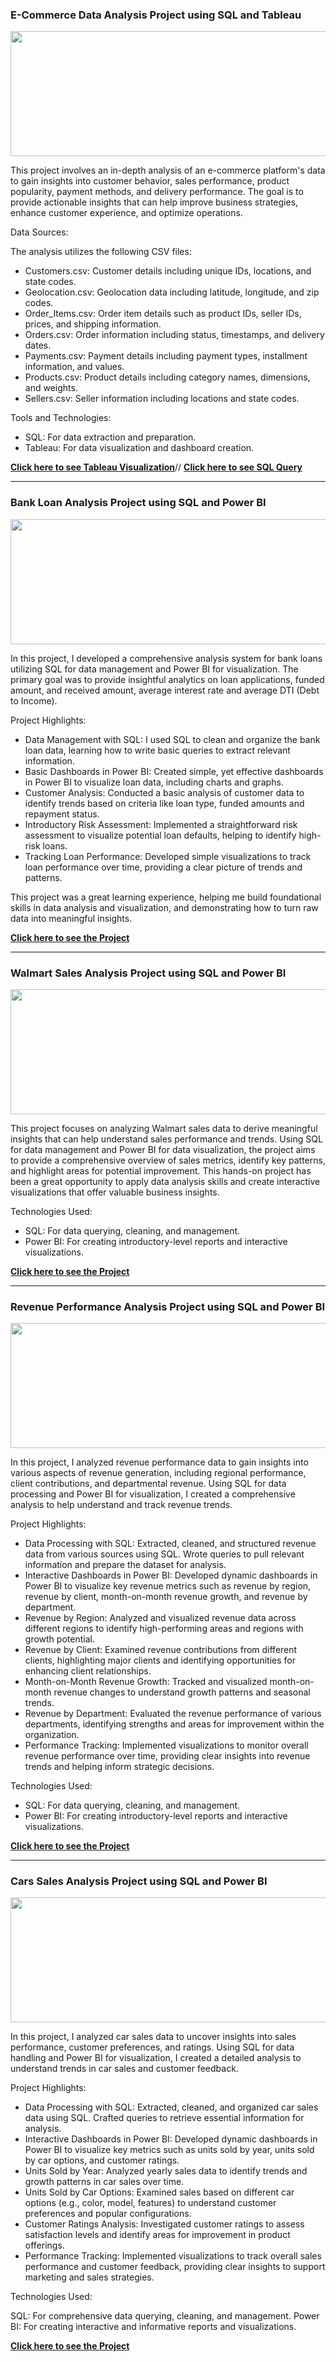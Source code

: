### E-Commerce Data Analysis Project using SQL and Tableau

<p align="center">
  <img width="600" height="200" src="https://www.kindpng.com/picc/m/611-6116517_e-commerce-png-transparent-png.png">
</p>

This project involves an in-depth analysis of an e-commerce platform's data to gain insights into customer behavior, sales performance, product popularity, payment methods, and delivery performance. The goal is to provide actionable insights that can help improve business strategies, enhance customer experience, and optimize operations.

Data Sources:

The analysis utilizes the following CSV files:

- Customers.csv: Customer details including unique IDs, locations, and state codes.
- Geolocation.csv: Geolocation data including latitude, longitude, and zip codes.
- Order_Items.csv: Order item details such as product IDs, seller IDs, prices, and shipping information.
- Orders.csv: Order information including status, timestamps, and delivery dates.
- Payments.csv: Payment details including payment types, installment information, and values.
- Products.csv: Product details including category names, dimensions, and weights.
- Sellers.csv: Seller information including locations and state codes.

Tools and Technologies:

- SQL: For data extraction and preparation.
- Tableau: For data visualization and dashboard creation.

**[Click here to see Tableau Visualization](https://public.tableau.com/app/profile/anas.maichouf/viz/Ecommerce-HomePage/HomePage?publish=yes)**//
**[Click here to see SQL Query](https://github.com/anasmaichouf/Ecommerce-Sales-Project)**

-------------------------------------------------------------------------------------------

### Bank Loan Analysis Project using SQL and Power BI

<p align="center">
  <img width="600" height="200" src="https://cdni.iconscout.com/illustration/premium/thumb/bank-loan-3949662-3322131.png">
</p>

In this project, I developed a comprehensive analysis system for bank loans utilizing SQL for data management and Power BI for visualization. The primary goal was to provide insightful analytics on loan applications, funded amount, and received amount, average interest rate and average DTI (Debt to Income).

Project Highlights:

- Data Management with SQL: I used SQL to clean and organize the bank loan data, learning how to write basic queries to extract relevant information.
- Basic Dashboards in Power BI: Created simple, yet effective dashboards in Power BI to visualize loan data, including charts and graphs.
- Customer Analysis: Conducted a basic analysis of customer data to identify trends based on criteria like loan type, funded amounts and repayment status.
- Introductory Risk Assessment: Implemented a straightforward risk assessment to visualize potential loan defaults, helping to identify high-risk loans.
- Tracking Loan Performance: Developed simple visualizations to track loan performance over time, providing a clear picture of trends and patterns.

This project was a great learning experience, helping me build foundational skills in data analysis and visualization, and demonstrating how to turn raw data into meaningful insights.

**[Click here to see the Project](https://github.com/anasmaichouf/Bank-Loan-Project)**

-------------------------------------------------------------------------------------------

### Walmart Sales Analysis Project using SQL and Power BI

<p align="center">
  <img width="600" height="200" src="https://i.pinimg.com/originals/e1/d7/00/e1d7006313fd700ba2ab6e01a494fc03.png">
</p>

This project focuses on analyzing Walmart sales data to derive meaningful insights that can help understand sales performance and trends. Using SQL for data management and Power BI for data visualization, the project aims to provide a comprehensive overview of sales metrics, identify key patterns, and highlight areas for potential improvement. This hands-on project has been a great opportunity to apply data analysis skills and create interactive visualizations that offer valuable business insights.

Technologies Used:

- SQL: For data querying, cleaning, and management.
- Power BI: For creating introductory-level reports and interactive visualizations.

**[Click here to see the Project](https://github.com/anasmaichouf/Walmart-Sales)**

-------------------------------------------------------------------------------------------

### Revenue Performance Analysis Project using SQL and Power BI

<p align="center">
  <img width="600" height="200" src="https://i0.wp.com/cezannehr.com/wp-content/uploads/2017/01/The-11-HR-metrics-every-professional-should-know-Cezanne-HR-blog.png?resize=660%2C407&ssl=1">
</p>

In this project, I analyzed revenue performance data to gain insights into various aspects of revenue generation, including regional performance, client contributions, and departmental revenue. Using SQL for data processing and Power BI for visualization, I created a comprehensive analysis to help understand and track revenue trends.

Project Highlights:

- Data Processing with SQL: Extracted, cleaned, and structured revenue data from various sources using SQL. Wrote queries to pull relevant information and prepare the dataset for analysis.
- Interactive Dashboards in Power BI: Developed dynamic dashboards in Power BI to visualize key revenue metrics such as revenue by region, revenue by client, month-on-month revenue growth, and revenue by department.
- Revenue by Region: Analyzed and visualized revenue data across different regions to identify high-performing areas and regions with growth potential.
- Revenue by Client: Examined revenue contributions from different clients, highlighting major clients and identifying opportunities for enhancing client relationships.
- Month-on-Month Revenue Growth: Tracked and visualized month-on-month revenue changes to understand growth patterns and seasonal trends.
- Revenue by Department: Evaluated the revenue performance of various departments, identifying strengths and areas for improvement within the organization.
- Performance Tracking: Implemented visualizations to monitor overall revenue performance over time, providing clear insights into revenue trends and helping inform strategic decisions.

Technologies Used:

- SQL: For data querying, cleaning, and management.
- Power BI: For creating introductory-level reports and interactive visualizations.

**[Click here to see the Project](https://github.com/anasmaichouf/Revenue-performance)** 

-------------------------------------------------------------------------------------------

### Cars Sales Analysis Project using SQL and Power BI

<p align="center">
  <img width="600" height="200" src="https://clipground.com/images/png-car-dealers-3.png">
</p>

In this project, I analyzed car sales data to uncover insights into sales performance, customer preferences, and ratings. Using SQL for data handling and Power BI for visualization, I created a detailed analysis to understand trends in car sales and customer feedback.

Project Highlights:

- Data Processing with SQL: Extracted, cleaned, and organized car sales data using SQL. Crafted queries to retrieve essential information for analysis.
- Interactive Dashboards in Power BI: Developed dynamic dashboards in Power BI to visualize key metrics such as units sold by year, units sold by car options, and customer ratings.
- Units Sold by Year: Analyzed yearly sales data to identify trends and growth patterns in car sales over time.
- Units Sold by Car Options: Examined sales based on different car options (e.g., color, model, features) to understand customer preferences and popular configurations.
- Customer Ratings Analysis: Investigated customer ratings to assess satisfaction levels and identify areas for improvement in product offerings.
- Performance Tracking: Implemented visualizations to track overall sales performance and customer feedback, providing clear insights to support marketing and sales strategies.

Technologies Used:

SQL: For comprehensive data querying, cleaning, and management.
Power BI: For creating interactive and informative reports and visualizations.

**[Click here to see the Project](https://github.com/anasmaichouf/Cars-Sales)** 
